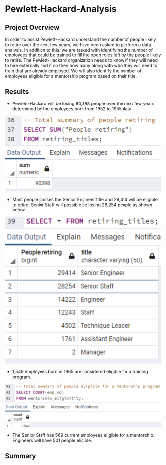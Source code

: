 # Pewlett-Hackard-Analysis
## Project Overview
In order to assist Pewlett-Hackard understand the number of people likely to retire over the next few years, we have been asked to perform a data analysis. In addition to this, we are tasked with identifying the number of employees that could be trained to fill the open roles left by the people likely to retire. The Pewlett-Hackard organization needs to know if they will need to hire externally and if so then how many along with who they will need to train that are already employed. We will also identify the number of employees eligible for a mentorship program based on their title.

## Results
- Pewlett-Hackard will be losing 90,398 people over the next few years determined by the employees born from 1952 to 1955 data.

![Retiring.png](https://github.com/jipelletier/Pewlett-Hackard-Analysis/blob/main/retiring.png)

- Most people posses the Senior Engineer title and 29,414 will be eligible to retire. Senior Staff will possible be losing 28,254 people as shown below.

![RetiringTitles.png](https://github.com/jipelletier/Pewlett-Hackard-Analysis/blob/main/RetiringTitles.png)

- 1,549 employees born in 1965 are considered eligible for a training program.

![Mentorshipeligible.png](https://github.com/jipelletier/Pewlett-Hackard-Analysis/blob/main/Mentorshipeligible.png)

- The Senior Staff has 569 current employees eligible for a mentorship. Engineers will have 501 people eligible.

## Summary
